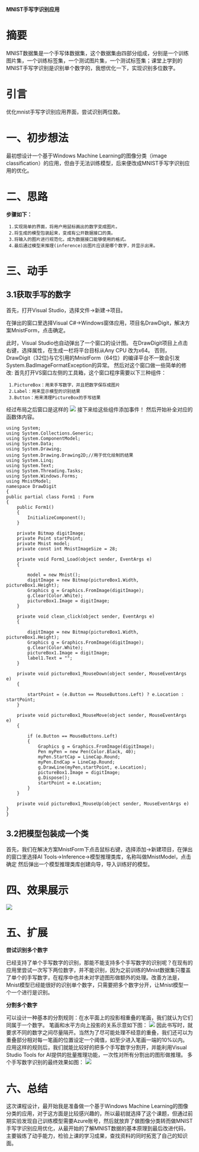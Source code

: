 **MNIST手写字识别应用**
# 摘要
MNIST数据集是一个手写体数据集，这个数据集由四部分组成，分别是一个训练图片集，一个训练标签集，一个测试图片集，一个测试标签集；课堂上学到的MNIST手写字识别是识别单个数字的，我想优化一下，实现识别多位数字。
# 引言
  优化mnist手写字识别应用界面，尝试识别两位数。
# 一、初步想法
       
最初想设计一个基于Windows Machine Learning的图像分类（image classification）的应用，但由于无法训练模型，后来便改成MNIST手写字识别应用的优化。

# 二、思路
**步骤如下：**
  
     1.实现简单的界面，将用户用鼠标画出的数字变成图片。
     2.将生成的模型包装起来，变成有公开数据接口的类。
     3.将输入的图片进行规范化，成为数据接口能够使用的格式。
     4.最后通过模型来推理(inference)出图片应该是哪个数字，并显示出来。

# 三、动手
## 3.1获取手写的数字
  首先，打开Visual Studio，选择文件->新建->项目。

  在弹出的窗口里选择Visual C#->Windows窗体应用，项目名DrawDigit，解决方案MnistForm，点击确定。
 
 此时，Visual Studio也自动弹出了一个窗口的设计图。
 在DrawDigit项目上点击右键，选择属性，在生成一栏将平台目标从Any CPU 改为x64。
 否则，DrawDigit（32位)与它引用的MnistForm（64位）的编译平台不一致会引发System.BadImageFormatException的异常。
 然后对这个窗口做一些简单的修改:
 首先打开VS窗口左侧的工具箱，这个窗口程序需要以下三种组件：

     1.PictureBox：用来手写数字，并且把数字保存成图片
     2.Label：用来显示模型的识别结果
     3.Button：用来清理PictureBox的手写结果

 经过布局之后窗口是这样的
 ![](media/5.png)
 接下来给这些组件添加事件！
 然后开始补全对应的函数体内容。

    using System; 
    using System.Collections.Generic;
    using System.ComponentModel;
    using System.Data;
    using System.Drawing;
    using System.Drawing.Drawing2D;//用于优化绘制的结果
    using System.Linq;
    using System.Text;
    using System.Threading.Tasks;
    using System.Windows.Forms;
    using MnistModel;
    namespace DrawDigit
    {
    public partial class Form1 : Form
    {
        public Form1()
        {
            InitializeComponent();
        }

        private Bitmap digitImage;
        private Point startPoint;
        private Mnist model;
        private const int MnistImageSize = 28;

        private void Form1_Load(object sender, EventArgs e)
        {
            
            model = new Mnist();
            digitImage = new Bitmap(pictureBox1.Width, pictureBox1.Height);
            Graphics g = Graphics.FromImage(digitImage);
            g.Clear(Color.White);
            pictureBox1.Image = digitImage;
        }

        private void clean_click(object sender, EventArgs e)
        {
           
            digitImage = new Bitmap(pictureBox1.Width, pictureBox1.Height);
            Graphics g = Graphics.FromImage(digitImage);
            g.Clear(Color.White);
            pictureBox1.Image = digitImage;
            label1.Text = "";
        }

        private void pictureBox1_MouseDown(object sender, MouseEventArgs e)
        {
            
            startPoint = (e.Button == MouseButtons.Left) ? e.Location : startPoint;
        }

        private void pictureBox1_MouseMove(object sender, MouseEventArgs e)
        {
           
            if (e.Button == MouseButtons.Left)
            {
                Graphics g = Graphics.FromImage(digitImage);
                Pen myPen = new Pen(Color.Black, 40);
                myPen.StartCap = LineCap.Round;
                myPen.EndCap = LineCap.Round;
                g.DrawLine(myPen,startPoint, e.Location);
                pictureBox1.Image = digitImage;
                g.Dispose();
                startPoint = e.Location;
            }
        }

        private void pictureBox1_MouseUp(object sender, MouseEventArgs e)
    }
    }
## 3.2把模型包装成一个类
    
首先，我们在解决方案MnistForm下点击鼠标右键，选择添加->新建项目，在弹出的窗口里选择AI Tools->Inference->模型推理类库，名称叫做MnistModel，点击确定  然后弹出一个模型推理类库创建向导，导入训练好的模型。

# 四、效果展示
![](media/6.png) 
# 五、扩展
   **尝试识别多个数字**

已经支持了单个手写数字的识别，那能不能支持多个手写数字的识别呢？在现有的应用里尝试一次写下两位数字，并不能识别，因为之前训练的Mnist数据集只覆盖了单个的手写数字，在程序中也并未对字迹图形做额外的处理。改善方法是，Mnist模型已经能很好的识别单个数字，只需要把多个数字分开，让Mnist模型一个一个进行是识别。
     
**分割多个数字**
       
可以设计一种基本的分割规则：在水平面上的投影相重叠的笔画，我们就认为它们同属于一个数字。
   笔画和水平方向上投影的关系示意如下图：
   ![](media/7.png)
    因此书写时，就要求不同的数字之间尽量隔开。当然为了尽可能处理不经意的重叠，我们还可以为重叠部分相对每一笔画的位置设定一个阈值，如至少进入笔画一端的10%以内。
应用这样的规则后，我们就能比较好的把多个手写数字分割开，并能利用Visual Studio Tools for AI提供的批量推理功能，一次性对所有分割出的图形做推理。
多个手写数字识别的最终效果如图：
![](media/8.png)
# 六、总结
   这次课程设计，最开始我是准备做一个基于Windows Machine Learning的图像分类的应用，对于这方面是比较感兴趣的，所以最初就选择了这个课题，但通过前期实验发现自己训练模型需要Azure账号，然后就放弃了做图像分类转而做MNIST手写字识别应用优化，从最开始的了解MNIST数据的基本原理到最后改进代码，主要锻炼了动手能力，检验上课的学习成果，查找资料的同时拓宽了自己的知识面。


 

 